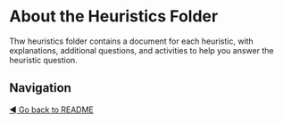 # About the Heuristics Folder

Thw heuristics folder contains a document for each heuristic, with explanations, additional questions, and activities to help you answer the heuristic question. 

## Navigation

[◄ Go back to README](../README.md)
